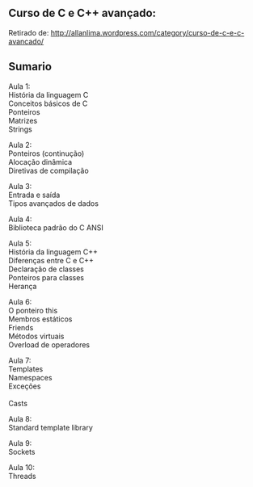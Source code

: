 Curso de C e C++ avançado:
----------------------------

Retirado de: http://allanlima.wordpress.com/category/curso-de-c-e-c-avancado/



Sumario
---------

Aula 1:<br>
    História da linguagem C<br>
    Conceitos básicos de C<br>
    Ponteiros<br>
    Matrizes<br>
    Strings<br>


Aula 2:<br>
    Ponteiros (continução)<br>
    Alocação dinâmica<br>
    Diretivas de compilação<br>


Aula 3:<br>
    Entrada e saída<br>
    Tipos avançados de dados<br>


Aula 4:<br>
    Biblioteca padrão do C ANSI<br>


Aula 5:<br>
    História da linguagem C++<br>
    Diferenças entre C e C++<br>
    Declaração de classes<br>
    Ponteiros para classes<br>
    Herança<br>


Aula 6:<br>
    O ponteiro this<br>
    Membros estáticos<br>
    Friends<br>
    Métodos virtuais<br>
    Overload de operadores<br>


Aula 7:<br>
    Templates<br>
    Namespaces<br>
    Exceções<br><br>
    Casts<br>


Aula 8:<br>
    Standard template library<br>


Aula 9:<br>
    Sockets<br>


Aula 10:<br>
    Threads<br>